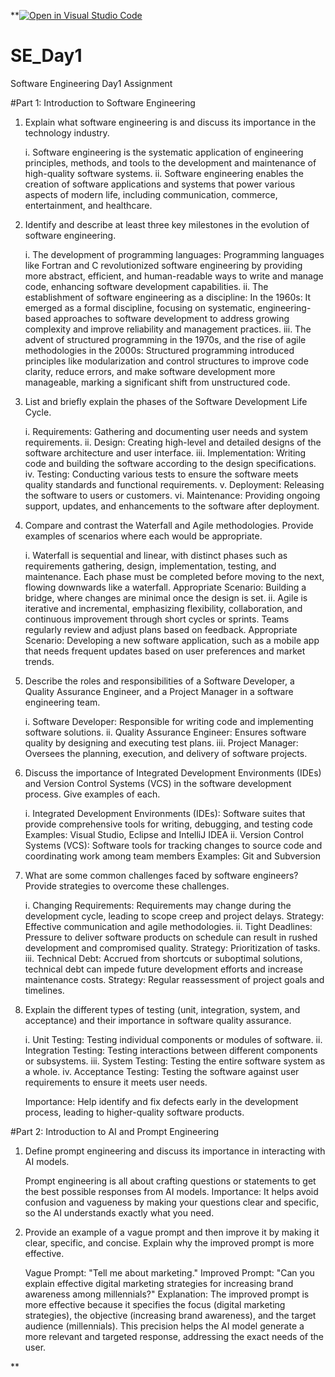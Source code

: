 **[![Open in Visual Studio Code](https://classroom.github.com/assets/open-in-vscode-2e0aaae1b6195c2367325f4f02e2d04e9abb55f0b24a779b69b11b9e10269abc.svg)](https://classroom.github.com/online_ide?assignment_repo_id=15561131&assignment_repo_type=AssignmentRepo)
# SE_Day1

Software Engineering Day1 Assignment

#Part 1: Introduction to Software Engineering


1. Explain what software engineering is and discuss its importance in the technology industry.
   
   i. Software engineering is the systematic application of engineering principles, methods, and tools to the development and maintenance
      of high-quality software systems.
   ii. Software engineering enables the creation of software applications and systems that power various aspects of modern life, including
      communication, commerce, entertainment, and healthcare.


2. Identify and describe at least three key milestones in the evolution of software engineering.
   
   i. The development of programming languages: Programming languages like Fortran and C revolutionized software engineering by providing more
      abstract, efficient, and human-readable ways to write and manage code, enhancing software development capabilities.
   ii. The establishment of software engineering as a discipline: In the 1960s: It emerged as a formal discipline, focusing on systematic,
       engineering-based approaches to software development to address growing complexity and improve reliability and management practices.
   iii. The advent of structured programming in the 1970s, and the rise of agile methodologies in the 2000s: Structured programming introduced
        principles like modularization and control structures to improve code clarity, reduce errors, and make software development more manageable,
        marking a significant shift from unstructured code.
   

3. List and briefly explain the phases of the Software Development Life Cycle.
   
   i. Requirements: Gathering and documenting user needs and system requirements.
   ii. Design: Creating high-level and detailed designs of the software architecture and user interface.
   iii. Implementation: Writing code and building the software according to the design specifications.
   iv. Testing: Conducting various tests to ensure the software meets quality standards and functional requirements.
   v. Deployment: Releasing the software to users or customers.
   vi. Maintenance: Providing ongoing support, updates, and enhancements to the software after deployment.



4. Compare and contrast the Waterfall and Agile methodologies. Provide examples of scenarios where each would be appropriate.

   i. Waterfall is  sequential and linear, with distinct phases such as requirements gathering, design, implementation, testing, and
      maintenance. Each phase must be completed before moving to the next, flowing downwards like a waterfall.
      Appropriate Scenario: Building a bridge, where changes are minimal once the design is set.
   ii. Agile is iterative and incremental, emphasizing flexibility, collaboration, and continuous improvement through short cycles or
       sprints. Teams regularly review and adjust plans based on feedback.
       Appropriate Scenario: Developing a new software application, such as a mobile app that needs frequent updates based on user preferences
       and market trends.


5. Describe the roles and responsibilities of a Software Developer, a Quality Assurance Engineer, and a Project Manager in a software engineering
   team.

   i. Software Developer: Responsible for writing code and implementing software solutions.
   ii. Quality Assurance Engineer: Ensures software quality by designing and executing test plans.
   iii. Project Manager: Oversees the planning, execution, and delivery of software projects.


6. Discuss the importance of Integrated Development Environments (IDEs) and Version Control Systems (VCS) in the software development process.
   Give examples of each.

   i. Integrated Development Environments (IDEs): Software suites that provide comprehensive tools for writing, debugging, and testing code
      Examples: Visual Studio, Eclipse and IntelliJ IDEA
   ii. Version Control Systems (VCS): Software tools for tracking changes to source code and coordinating work among team members
      Examples: Git and Subversion


7. What are some common challenges faced by software engineers? Provide strategies to overcome these challenges.

   i. Changing Requirements: Requirements may change during the development cycle, leading to scope creep and project delays.
       Strategy: Effective communication and agile methodologies.
   ii. Tight Deadlines: Pressure to deliver software products on schedule can result in rushed development and compromised quality.
       Strategy: Prioritization of tasks.
   iii. Technical Debt: Accrued from shortcuts or suboptimal solutions, technical debt can impede future development efforts and
       increase maintenance costs. Strategy: Regular reassessment of project goals and timelines.
 


8. Explain the different types of testing (unit, integration, system, and acceptance) and their importance in software quality assurance.
   
   i. Unit Testing: Testing individual components or modules of software.
   ii. Integration Testing: Testing interactions between different components or subsystems.
   iii. System Testing: Testing the entire software system as a whole.
   iv. Acceptance Testing: Testing the software against user requirements to ensure it meets user needs.

   Importance: Help identify and fix defects early in the development process, leading to higher-quality software products.



#Part 2: Introduction to AI and Prompt Engineering


1. Define prompt engineering and discuss its importance in interacting with AI models.
   
   Prompt engineering is all about crafting questions or statements to get the best possible responses from AI models.
   Importance: It helps avoid confusion and vagueness by making your questions clear and specific, so the AI understands exactly what you need.


2. Provide an example of a vague prompt and then improve it by making it clear, specific, and concise. Explain why the improved prompt is more
   effective.

   Vague Prompt: "Tell me about marketing."
   Improved Prompt: "Can you explain effective digital marketing strategies for increasing brand awareness among millennials?"
   Explanation: The improved prompt is more effective because it specifies the focus (digital marketing strategies), the objective (increasing brand awareness),
   and the target audience (millennials). This precision helps the AI model generate a more relevant and targeted response, addressing the exact needs of the user.








**
